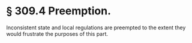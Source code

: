 # § 309.4   Preemption.

Inconsistent state and local regulations are preempted to the extent they would frustrate the purposes of this part.




